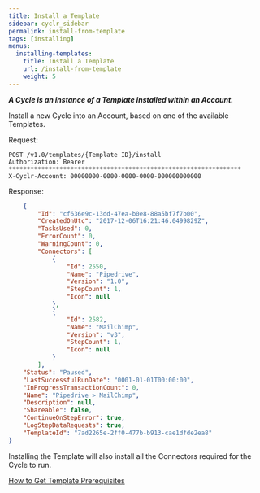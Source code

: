 ```yaml
---
title: Install a Template
sidebar: cyclr_sidebar
permalink: install-from-template
tags: [installing]
menus:
  installing-templates:
    title: Install a Template
    url: /install-from-template
    weight: 5
---
```


_**A Cycle is an instance of a Template installed within an Account.**_

Install a new Cycle into an Account, based on one of the available Templates.

Request:

````http
POST /v1.0/templates/{Template ID}/install
Authorization: Bearer ****************************************************************
X-Cyclr-Account: 00000000-0000-0000-0000-000000000000
````

Response:

````json
    {
        "Id": "cf636e9c-13dd-47ea-b0e8-88a5bf7f7b00",
        "CreatedOnUtc": "2017-12-06T16:21:46.0499829Z",
        "TasksUsed": 0,
        "ErrorCount": 0,
        "WarningCount": 0,
        "Connectors": [
            {
                "Id": 2550,
                "Name": "Pipedrive",
                "Version": "1.0",
                "StepCount": 1,
                "Icon": null
            },
            {
                "Id": 2582,
                "Name": "MailChimp",
                "Version": "v3",
                "StepCount": 1,
                "Icon": null
            }
        ],
    "Status": "Paused",
    "LastSuccessfulRunDate": "0001-01-01T00:00:00",
    "InProgressTransactionCount": 0,
    "Name": "Pipedrive > MailChimp",
    "Description": null,
    "Shareable": false,
    "ContinueOnStepError": true,
    "LogStepDataRequests": true,
    "TemplateId": "7ad2265e-2ff0-477b-b913-cae1dfde2ea8"
}
````

Installing the Template will also install all the Connectors required for the Cycle to run.

[How to Get Template Prerequisites](./get-cycle-prerequisites)
